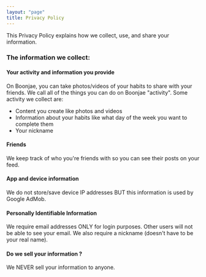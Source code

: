 ```yaml
---
layout: "page"
title: Privacy Policy
---
```


This Privacy Policy explains how we collect, use, and share your information.

### The information we collect:

#### Your activity and information you provide
On Boonjae, you can take photos/videos of your habits to share with your friends. We call all of the things you can do on Boonjae "activity". Some activity we collect are:
* Content you create like photos and videos
* Information about your habits like what day of the week you want to complete them
* Your nickname

#### Friends
We keep track of who you're friends with so you can see their posts on your feed.

#### App and device information
We do not store/save device IP addresses BUT this information is used by Google AdMob. 

#### Personally Identifiable Information
We require email addresses ONLY for login purposes. Other users will not be able to see your email.
We also require a nickname (doesn't have to be your real name).


#### Do we sell your information ?
We NEVER sell your information to anyone.
